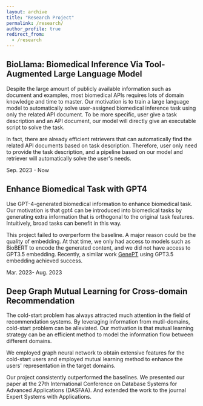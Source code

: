 ```yaml
---
layout: archive
title: "Research Project"
permalink: /research/
author_profile: true
redirect_from:
  - /research
---
```


## BioLlama: Biomedical Inference Via Tool-Augmented Large Language Model

Despite the large amount of publicly available information such as document and examples, most biomedical APIs requires lots of domain knowledge and time to master. Our motivation is to train a large language model to automatically solve user-assigned biomedical inference task using only the related API document. To be more specific, user give a task description and an API document, our model will directly give an executable script to solve the task.

In fact, there are already efficient retrievers that can automatically find the related API documents based on task description. Therefore, user only need to provide the task description, and a pipeline based on our model and retriever will automatically solve the user's needs.

Sep. 2023 - Now



## Enhance Biomedical Task with GPT4
Use GPT-4-generated biomedical information to enhance biomedical task. Our motivation is that gpt4 can be introduced into biomedical tasks by generating extra information that is orthogonal to the original task features. Intuitively, broad tasks can benefit in this way.

This project failed to overperform the baseline. A major reason could be the quality of embedding. At that time, we only had access to models such as BioBERT to encode the generated content, and we did not have access to GPT3.5 embedding. Recently, a similar work [GenePT](https://www.biorxiv.org/content/10.1101/2023.10.16.562533v1.full.pdf) using GPT3.5 embedding achieved success.

Mar. 2023- Aug. 2023

## Deep Graph Mutual Learning for Cross-domain Recommendation

The cold-start problem has always attracted much attention in the field of recommendation systems. By leveraging information from mutil-domains, cold-start problem can be alleviated. Our motivation is that mutual learning strategy can be an efficient method to model the information flow between different domains.

We employed graph neural network to obtain extensive features for the cold-start users and employed mutual learning method to enhance the users' representation in the target domains.

Our project consistently outperformed the baselines. We presented our paper at the 27th International Conference on Database Systems for Advanced Applications
(DASFAA). And extended the work to the journal Expert Systems with Applications.